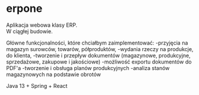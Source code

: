 # erpone
Aplikacja webowa klasy ERP. \
W ciągłej budowie.

Główne funkcjonalności, które chciałbym zaimplementować:
-przyjęcia na magazyn surowców, towarów, półproduktów,
-wydania rzeczy na produkcje, do klienta,
-tworzenie i przepływ dokumentów (magazynowe, produkcyjne, sprzedażowe, zakupowe i jakościowe)
-możliwość exportu dokumentów do PDF'a
-tworzenie i obsługa planów produkcyjnych
-analiza stanów magazynowych na podstawie obrotów

Java 13 + Spring + React
